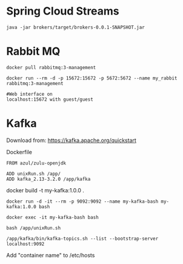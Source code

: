 # Spring Cloud Streams
````
java -jar brokers/target/brokers-0.0.1-SNAPSHOT.jar
````

# Rabbit MQ
````
docker pull rabbitmq:3-management

docker run --rm -d -p 15672:15672 -p 5672:5672 --name my_rabbit rabbitmq:3-management

#Web interface on 
localhost:15672 with guest/guest
````

# Kafka
Download from: https://kafka.apache.org/quickstart

Dockerfile
````
FROM azul/zulu-openjdk

ADD unixRun.sh /app/
ADD kafka_2.13-3.2.0 /app/kafka
````

docker build -t my-kafka:1.0.0 .

````
docker run -d -it --rm -p 9092:9092 --name my-kafka-bash my-kafka:1.0.0 bash

docker exec -it my-kafka-bash bash

bash /app/unixRun.sh

/app/kafka/bin/kafka-topics.sh --list --bootstrap-server localhost:9092
````

Add "container name" to /etc/hosts

